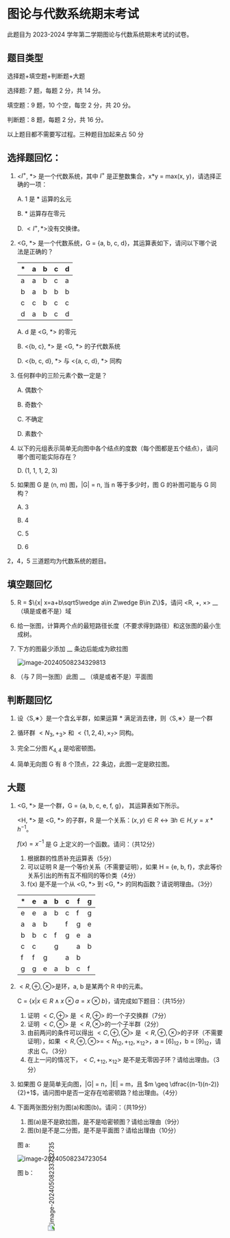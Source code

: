 # 图论与代数系统期末考试

此题目为 2023-2024 学年第二学期图论与代数系统期末考试的试卷。

## 题目类型

选择题+填空题+判断题+大题

选择题: 7 题，每题 2 分，共 14 分。

填空题：9 题，10 个空，每空 2 分，共 20 分。

判断题：8 题，每题 2 分，共 16 分。

以上题目都不需要写过程。三种题目加起来占 50 分

## 选择题回忆：

1. <$I^+$, \*> 是一个代数系统，其中 $I^+$ 是正整数集合，x\*y = max(x, y)，请选择正确的一项：

   A. 1 是 \* 运算的幺元

   B. \* 运算存在零元

   D. $<I^+,*>$​​​ 没有交换律。

3. <G, \*> 是一个代数系统，G = {a, b, c, d}，其运算表如下，请问以下哪个说法是正确的？

   | *    | a    | b    | c    | d    |
   | ---- | ---- | ---- | ---- | ---- |
   | a    | a    | b    | c    | a    |
   | b    | a    | b    | b    | b    |
   | c    | c    | b    | c    | c    |
   | d    | a    | b    | c    | d    |

   A. d 是 <G, \*> 的零元

   B. <{b, c}, \*> 是 <G, \*> 的子代数系统

   D. <{b, c, d}, \*> 与 <{a, c, d}, \*> 同构

3. 任何群中的三阶元素个数一定是？

   A. 偶数个

   B. 奇数个

   C. 不确定

   D. 素数个


6. 以下的元组表示简单无向图中各个结点的度数（每个图都是五个结点），请问哪个图可能实际存在？

   D. (1, 1, 1, 2, 3)

7. 如果图 G 是 (n, m) 图，|G| = n, 当 n 等于多少时，图 G 的补图可能与 G 同构？

   A. 3

   B. 4

   C. 5

   D. 6

2，4，5 三道题均为代数系统的题目。

## 填空题回忆

5. R = $\{x| x=a+b\sqrt5\wedge a\in Z\wedge B\in Z\}$，请问 <R, +, $\times$>  __ （填是或者不是）域

6. 给一张图，计算两个点的最短路径长度（不要求得到路径）和这张图的最小生成树。

7. 下方的图最少添加 __ 条边后能成为欧拉图

   ![image-20240508234329813](https://telegraph-image-5ms.pages.dev/file/6a216ba1c15b3486574be.png)

8. （与 7 同一张图）此图 __ （填是或者不是）平面图

## 判断题回忆

1. 设〈S,∗〉是一个含幺半群，如果运算 \* 满足消去律，则〈S,∗〉是一个群

4. 循环群 $<N_3, +_3>$ 和 $<\{1, 2, 4\}, \times_7>$ 同构。


7. 完全二分图 $K_{4,4}$ 是哈密顿图。
8. 简单无向图 G 有 8 个顶点，22 条边，此图一定是欧拉图。

## 大题

1. <G, \*> 是一个群，G = {a, b, c, e, f, g}， 其运算表如下所示。

   <H, \*> 是 <G, \*> 的子群，R 是一个关系：$(x, y)\in R \leftrightarrow \exists h \in H, y = x * h^{-1}$​。

   $f(x)=x^{-1}$ 是 G 上定义的一个函数。请问：（共12分）

   1. 根据群的性质补充运算表（5分）
   2. 可以证明 R 是一个等价关系（不需要证明），如果 H = {e, b, f}，求此等价关系引出的所有互不相同的等价类（4分）
   3. f(x) 是不是一个从 <G, \*> 到 <G, \*> 的同构函数？请说明理由。（3分）

   | *    | e    | a    | b    | c    | f    | g    |
   | ---- | ---- | ---- | ---- | ---- | ---- | ---- |
   | e    | e    | a    | b    | c    | f    | g    |
   | a    | a    | b    |      | f    | g    | e    |
   | b    | b    | c    | f    | g    | e    | a    |
   | c    | c    |      | g    |      | a    | b    |
   | f    | f    | g    |      | a    | b    |      |
   | g    | g    | e    | a    | b    | c    | f    |

   

2. $<R, \oplus, \otimes>$​ 是环，a, b 是某两个 R 中的元素。

   C = $\{x|x\in R \wedge x \otimes a = x \otimes b\}$，请完成如下题目：（共15分）

   1. 证明 $<C, \oplus>$ 是 $<R, \oplus>$ 的一个子交换群（7分）
   2. 证明 $<C, \otimes>$ 是 $<R, \otimes>$​ 的一个子半群（2分）
   3. 由前两问的条件可以得出 $<C, \oplus, \otimes$> 是 $<R, \oplus, \otimes>$的子环（不需要证明），如果  $<R, \oplus, \otimes>$=$<N_{12}, +_{12}, \times_{12}>$，a = $[6]_{12}$，b = $[9]_{12}$，请求出 C。（3分）
   4. 在上一问的情况下，$<C, +_{12}, \times_{12}>$ 是不是无零因子环？请给出理由。（3分）

   

3. 如果图 G 是简单无向图，|G| = n，|E| = m，且 $m \geq \dfrac{(n-1)(n-2)}{2}+1$，请问图中是否一定存在哈密顿路？给出理由。（4分）

   

4. 下面两张图分别为图(a)和图(b)。请问：（共19分）

   1. 图(a)是不是欧拉图，是不是哈密顿图？请给出理由（9分）
   2. 图(b)是不是二分图，是不是平面图？请给出理由（10分）
   
   图 a:
   
   ![image-20240508234723054](https://telegraph-image-5ms.pages.dev/file/5feb8eea621472cf8b2f9.png)
   
   图 b：

<img src="https://telegraph-image-5ms.pages.dev/file/df63807b600ea6e5f7c0b.png" alt="image-20240508233732735" style="transform:rotate(270deg);"/>